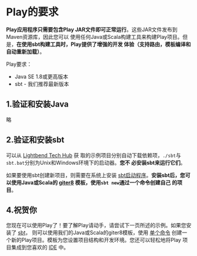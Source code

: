 Play的要求
================================================================================
**Play应用程序只需要包含Play JAR文件即可正常运行**。这些JAR文件发布到Maven资源库，因此您可以
使用任何Java或Scala构建工具来构建Play项目。但是，**在使用sbt构建工具时，Play提供了增强的开发
体验（支持路由，模板编译和自动重新加载）**。

Play要求：
+ Java SE 1.8或更高版本
+ sbt - 我们推荐最新版本

## 1.验证和安装Java
略

## 2.验证和安装sbt
可以从 [Lightbend Tech Hub](https://developer.lightbend.com/start/?group=play) 获
取的示例项目分别自动下载依赖项，`./sbt`与`sbt.bat`分别为Unix和Windows环境下的启动器。**您不
必安装sbt来运行它们**。

如果要使用sbt创建新项目，则需要在系统上安装 [sbt启动程序](https://www.scala-sbt.org/download.html?_ga=2.17897145.1815938763.1568251405-1868267436.1568251405)。**安装sbt后，您可以使用Java或Scala的
[giter8](http://www.foundweekends.org/giter8/) 模板，使用`sbt new`通过一个命令创建自己
的项目**。

## 4.祝贺你
您现在可以使用Play了！要了解Play请动手，请尝试下一页所述的示例。如果您安装了
 [sbt](https://www.scala-sbt.org/1.x/docs/Setup.html?_ga=2.260634125.1815938763.1568251405-1868267436.1568251405)，
 则可以使用我们的Java或Scala的giter8模板，使用 [单个命令](https://www.playframework.com/documentation/2.7.x/NewApplication) 创建一个新的Play项目。模板为您设置项目结构和开发环境。您还可以轻松地将Play
 项目集成到您喜欢的 [IDE](https://www.playframework.com/documentation/2.7.x/IDE) 中。